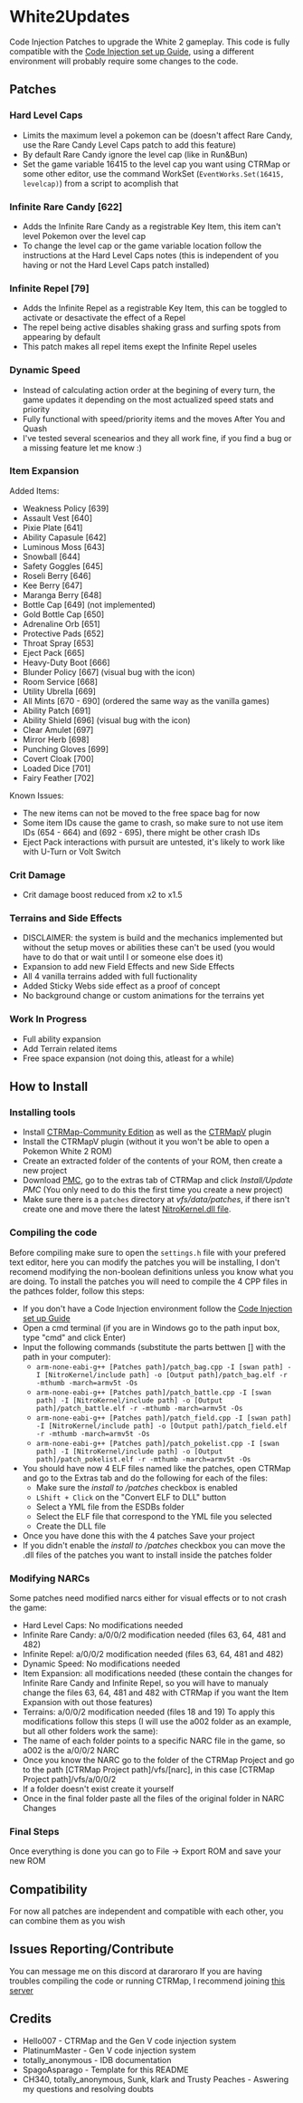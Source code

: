 # White2Updates
Code Injection Patches to upgrade the White 2 gameplay. This code is fully compatible with the [Code Injection set up Guide](https://ds-pokemon-hacking.github.io/docs/generation-v/guides/b2w2-code_injection_set_up/), using a different environment will probably require some changes to the code.

## Patches
### Hard Level Caps
  - Limits the maximum level a pokemon can be (doesn't affect Rare Candy, use the Rare Candy Level Caps patch to add this feature)
  - By default Rare Candy ignore the level cap (like in Run&Bun)
  - Set the game variable 16415 to the level cap you want using CTRMap or some other editor, use the command WorkSet (```EventWorks.Set(16415, levelcap)```) from a script to acomplish that
### Infinite Rare Candy [622]
  - Adds the Infinite Rare Candy as a registrable Key Item, this item can't level Pokemon over the level cap
  - To change the level cap or the game variable location follow the instructions at the Hard Level Caps notes (this is independent of you having or not the Hard Level Caps patch installed)
### Infinite Repel [79]
  - Adds the Infinite Repel as a registrable Key Item, this can be toggled to activate or desactivate the effect of a Repel
  - The repel being active disables shaking grass and surfing spots from appearing by default
  - This patch makes all repel items exept the Infinite Repel useles
### Dynamic Speed
  - Instead of calculating action order at the begining of every turn, the game updates it depending on the most actualized speed stats and priority
  - Fully functional with speed/priority items and the moves After You and Quash
  - I've tested several scenearios and they all work fine, if you find a bug or a missing feature let me know :)
### Item Expansion

Added Items:
  - Weakness Policy [639]
  - Assault Vest [640]
  - Pixie Plate [641]
  - Ability Capasule [642]
  - Luminous Moss [643]
  - Snowball [644]
  - Safety Goggles [645]
  - Roseli Berry [646]
  - Kee Berry [647]
  - Maranga Berry [648]
  - Bottle Cap [649] (not implemented)
  - Gold Bottle Cap [650]
  - Adrenaline Orb [651]
  - Protective Pads [652]
  - Throat Spray [653]
  - Eject Pack [665]
  - Heavy-Duty Boot [666]
  - Blunder Policy [667] (visual bug with the icon)
  - Room Service [668]
  - Utility Ubrella [669]
  - All Mints [670 - 690] (ordered the same way as the vanilla games)
  - Ability Patch [691]
  - Ability Shield [696] (visual bug with the icon)
  - Clear Amulet [697]
  - Mirror Herb [698]
  - Punching Gloves [699]
  - Covert Cloak [700]
  - Loaded Dice [701]
  - Fairy Feather [702]

Known Issues:
  - The new items can not be moved to the free space bag for now
  - Some item IDs cause the game to crash, so make sure to not use item IDs (654 - 664) and (692 - 695), there might be other crash IDs
  - Eject Pack interactions with pursuit are untested, it's likely to work like with U-Turn or Volt Switch

### Crit Damage
  - Crit damage boost reduced from x2 to x1.5

### Terrains and Side Effects
  - DISCLAIMER: the system is build and the mechanics implemented but without the setup moves or abilities these can't be used (you would have to do that or wait until I or someone else does it)
  - Expansion to add new Field Effects and new Side Effects
  - All 4 vanilla terrains added with full fuctionality
  - Added Sticky Webs side effect as a proof of concept
  - No background change or custom animations for the terrains yet
    
### Work In Progress
  - Full ability expansion
  - Add Terrain related items
  - Free space expansion (not doing this, atleast for a while)

## How to Install
### Installing tools
  - Install [CTRMap-Community Edition](https://github.com/kingdom-of-ds-hacking/CTRMap-CE) as well as the [CTRMapV](https://github.com/kingdom-of-ds-hacking/CTRMapV) plugin
  - Install the CTRMapV plugin (without it you won't be able to open a Pokemon White 2 ROM)
  - Create an extracted folder of the contents of your ROM, then create a new project
  - Download [PMC](https://github.com/kingdom-of-ds-hacking/PMC), go to the extras tab of CTRMap and click *Install/Update PMC* (You only need to do this the first time you create a new project)
  - Make sure there is a `patches` directory at *vfs/data/patches*, if there isn't create one and move there the latest [NitroKernel.dll file](https://github.com/HelloOO7/NitroKernel/releases).
### Compiling the code
Before compiling make sure to open the ``settings.h`` file with your prefered text editor, here you can modify the patches you will be installing, I don't recomend modifying the non-boolean definitions unless you know what you are doing.
To install the patches you will need to compile the 4 CPP files in the pathces folder, follow this steps:
  - If you don't have a Code Injection environment follow the [Code Injection set up Guide](https://ds-pokemon-hacking.github.io/docs/generation-v/guides/b2w2-code_injection_set_up/)
  - Open a cmd terminal (if you are in Windows go to the path input box, type "cmd" and click Enter)
  - Input the following commands (substitute the parts bettwen [] with the path in your computer):
    - ``arm-none-eabi-g++ [Patches path]/patch_bag.cpp -I [swan path] -I [NitroKernel/include path] -o [Output path]/patch_bag.elf -r -mthumb -march=armv5t -Os``
    - ``arm-none-eabi-g++ [Patches path]/patch_battle.cpp -I [swan path] -I [NitroKernel/include path] -o [Output path]/patch_battle.elf -r -mthumb -march=armv5t -Os``
    - ``arm-none-eabi-g++ [Patches path]/patch_field.cpp -I [swan path] -I [NitroKernel/include path] -o [Output path]/patch_field.elf -r -mthumb -march=armv5t -Os``
    - ``arm-none-eabi-g++ [Patches path]/patch_pokelist.cpp -I [swan path] -I [NitroKernel/include path] -o [Output path]/patch_pokelist.elf -r -mthumb -march=armv5t -Os``
  - You should have now 4 ELF files named like the patches, open CTRMap and go to the Extras tab and do the following for each of the files:
    - Make sure the *install to /patches* checkbox is enabled
    - ``LShift + Click`` on the "Convert ELF to DLL" button
    - Select a YML file from the ESDBs folder
    - Select the ELF file that correspond to the YML file you selected
    - Create the DLL file
  - Once you have done this with the 4 patches Save your project
  - If you didn't enable the *install to /patches* checkbox you can move the .dll files of the patches you want to install inside the patches folder
### Modifying NARCs
Some patches need modified narcs either for visual effects or to not crash the game:
  - Hard Level Caps: No modifications needed
  - Infinite Rare Candy: a/0/0/2 modification needed (files 63, 64, 481 and 482)
  - Infinite Repel: a/0/0/2 modification needed (files 63, 64, 481 and 482)
  - Dynamic Speed: No modifications needed
  - Item Expansion: all modifications needed (these contain the changes for Infinite Rare Candy and Infinite Repel, so you will have to manualy change the files 63, 64, 481 and 482 with CTRMap if you want the Item Expansion with out those features)
  - Terrains: a/0/0/2 modification needed (files 18 and 19)
To apply this modifications follow this steps (I will use the a002 folder as an example, but all other folders work the same):
  - The name of each folder points to a specific NARC file in the game, so a002 is the a/0/0/2 NARC
  - Once you know the NARC go to the folder of the CTRMap Project and go to the path [CTRMap Project path]/vfs/[narc], in this case [CTRMap Project path]/vfs/a/0/0/2
  - If a folder doesn't exist create it yourself
  - Once in the final folder paste all the files of the original folder in NARC Changes
### Final Steps
Once everything is done you can go to File -> Export ROM and save your new ROM

## Compatibility
For now all patches are independent and compatible with each other, you can combine them as you wish

## Issues Reporting/Contribute
You can message me on this discord at dararoraro
If you are having troubles compiling the code or running CTRMap, I recommend joining [this server](https://discord.gg/zAtqJDW2jC)

## Credits
* Hello007 - CTRMap and the Gen V code injection system
* PlatinumMaster - Gen V code injection system
* totally_anonymous - IDB documentation
* SpagoAsparago - Template for this README
* CH340, totally_anonymous, Sunk, klark and Trusty Peaches - Aswering my questions and resolving doubts
